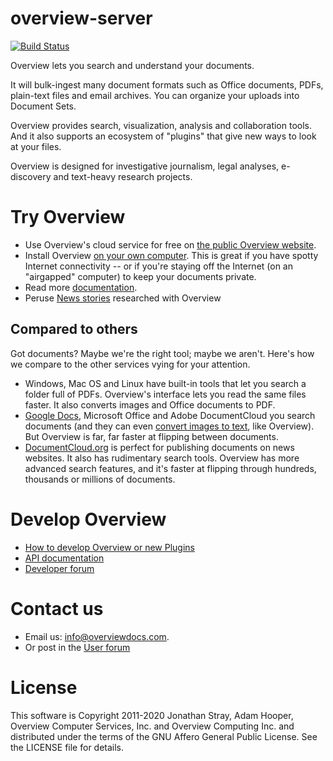 overview-server
===============

[![Build Status](http://jenkins-ci.overviewdocs.com/job/overview-server/badge/icon)](http://jenkins-ci.overviewdocs.com/job/overview-server/)

Overview lets you search and understand your documents.

It will bulk-ingest many document formats such as Office documents, PDFs,
plain-text files and email archives. You can organize your uploads into
Document Sets.

Overview provides search, visualization, analysis and collaboration tools.
And it also supports an ecosystem of "plugins" that give new ways to look
at your files.

Overview is designed for investigative journalism, legal analyses,
e-discovery and text-heavy research projects.

Try Overview
============

* Use Overview's cloud service for free on [the public Overview
  website](https://www.overviewdocs.com).
* Install Overview [on your own
  computer](https://github.com/overview/overview-local). This is great if you
  have spotty Internet connectivity -- or if you're staying off the Internet
  (on an "airgapped" computer) to keep your documents private.
* Read more [documentation](http://help.overviewdocs.com).
* Peruse [News
  stories](https://github.com/overview/overview-server/wiki/News-stories)
  researched with Overview

Compared to others
------------------

Got documents? Maybe we're the right tool; maybe we aren't. Here's how
we compare to the other services vying for your attention.

* Windows, Mac OS and Linux have built-in tools that let you search a folder
  full of PDFs. Overview's interface lets you read the same files faster. It
  also converts images and Office documents to PDF.
* [Google Docs](https://docs.google.com/), Microsoft Office and Adobe
  DocumentCloud you search documents (and they can even [convert images to
  text](https://support.google.com/drive/answer/176692?co=GENIE.Platform%3DDesktop&hl=en),
  like Overview). But Overview is far, far faster at flipping between documents.
* [DocumentCloud.org](https://www.documentcloud.org/) is perfect for publishing
  documents on news websites. It also has rudimentary search tools. Overview
  has more advanced search features, and it's faster at flipping through
  hundreds, thousands or millions of documents.

Develop Overview
================

* [How to develop Overview or new Plugins](https://github.com/overview/overview-server/wiki#developing)
* [API documentation](https://overviewproject.docs.apiary.io/)
* [Developer forum](https://groups.google.com/forum/?fromgroups#!forum/overview-dev)

Contact us
==========

* Email us: [info@overviewdocs.com](mailto:info@overviewdocs.com).
* Or post in the [User forum](https://groups.google.com/forum/?fromgroups=#!forum/overview-users)

License
=======

This software is Copyright 2011-2020 Jonathan Stray, Adam Hooper, Overview
Computer Services, Inc. and Overview Computing Inc. and distributed under the
terms of the GNU Affero General Public License. See the LICENSE file for
details.
